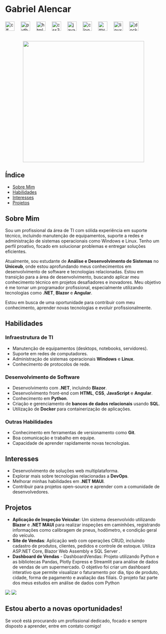 <h1>Gabriel Alencar</h1>

###

<div align="left">
  <img src="https://cdn.jsdelivr.net/gh/devicons/devicon/icons/csharp/csharp-original.svg" height="30" alt="c# logo" />
  <img width="12" />
  <img src="https://cdn.jsdelivr.net/gh/devicons/devicon/icons/python/python-original.svg" height="30" alt="python logo" />
  <img width="12" />
  <img src="https://cdn.jsdelivr.net/gh/devicons/devicon/icons/html5/html5-original.svg" height="30" alt="html5 logo" />
  <img width="12" />
  <img src="https://cdn.jsdelivr.net/gh/devicons/devicon/icons/css3/css3-original.svg" height="30" alt="css3 logo" />
  <img width="12" />
  <img src="https://cdn.jsdelivr.net/gh/devicons/devicon/icons/javascript/javascript-original.svg" height="30" alt="javascript logo" />
  <img width="12" />
  <img src="https://cdn.jsdelivr.net/gh/devicons/devicon/icons/c/c-original.svg" height="30" alt="c logo" />
  <img width="12" />
  <img src="https://cdn.jsdelivr.net/gh/devicons/devicon/icons/mysql/mysql-original.svg" height="30" alt="mysql logo" />
  <img width="12" />
  <img src="https://cdn.jsdelivr.net/gh/devicons/devicon/icons/linux/linux-original.svg" height="30" alt="linux logo" />
  <img width="12" />
  <img src="https://cdn.jsdelivr.net/gh/devicons/devicon/icons/docker/docker-original.svg" height="30" alt="docker logo" />
</div>


##

<div align="center">
  <img height="390" src="https://i.gifer.com/758a.gif"  />
</div>

## Índice
- [Sobre Mim](#sobre-mim)
- [Habilidades](#habilidades)
- [Interesses](#interesses)
- [Projetos](#projetos)

## Sobre Mim
Sou um profissional da área de TI com sólida experiência em suporte técnico, incluindo manutenção de equipamentos, suporte a redes e administração de sistemas operacionais como Windows e Linux. Tenho um perfil proativo, focado em solucionar problemas e entregar soluções eficientes.

Atualmente, sou estudante de **Análise e Desenvolvimento de Sistemas** no **Uniceub**, onde estou aprofundando meus conhecimentos em desenvolvimento de software e tecnologias relacionadas. Estou em transição para a área de desenvolvimento, buscando aplicar meu conhecimento técnico em projetos desafiadores e inovadores. Meu objetivo é me tornar um programador profissional, especialmente utilizando tecnologias como **.NET**, **Blazor** e **Angular**.

Estou em busca de uma oportunidade para contribuir com meu conhecimento, aprender novas tecnologias e evoluir profissionalmente.

## Habilidades

### **Infraestrutura de TI**
- Manutenção de equipamentos (desktops, notebooks, servidores).
- Suporte em redes de computadores.
- Administração de sistemas operacionais **Windows** e **Linux**.
- Conhecimento de protocolos de rede.

### **Desenvolvimento de Software**
- Desenvolvimento com **.NET**, incluindo **Blazor**.
- Desenvolvimento front-end com **HTML**, **CSS**, **JavaScript** e **Angular**.
- Conhecimento em **Python**.
- Criação e gerenciamento de **bancos de dados relacionais** usando **SQL**.
- Utilização de **Docker** para containerização de aplicações.

### **Outras Habilidades**
- Conhecimento em ferramentas de versionamento como **Git**.
- Boa comunicação e trabalho em equipe.
- Capacidade de aprender rapidamente novas tecnologias.

## Interesses
- Desenvolvimento de soluções web multiplataforma.
- Explorar mais sobre tecnologias relacionadas a **DevOps**.
- Melhorar minhas habilidades em **.NET MAUI**.
- Contribuir para projetos open-source e aprender com a comunidade de desenvolvedores.

## Projetos
- **Aplicação de Inspeção Veicular**: Um sistema desenvolvido utilizando **Blazor** e **.NET MAUI** para realizar inspeções em caminhões, registrando informações como calibragem de pneus, hodômetro, e condição geral do veículo.
- **Site de Vendas**: Aplicação web com operações CRUD, incluindo cadastro de produtos, clientes, pedidos e controle de estoque. Utiliza ASP.NET Core, Blazor Web Assembly e SQL Server .
- **Dashboard de Vendas** - DashboardVendas: Projeto utilizando Python e as bibliotecas Pandas, Plotly Express e Streamlit para análise de dados de vendas de um supermercado. O objetivo foi criar um dashboard interativo que permite visualizar o faturamento por dia, tipo de produto, cidade, forma de pagamento e avaliação das filiais. O projeto faz parte dos meus estudos em análise de dados com Python


<div> 
  <a href = "mailto:gabrielalencardearaujo04@gmail.com"><img src="https://img.shields.io/badge/-Gmail-%23333?style=for-the-badge&logo=gmail&logoColor=white" target="_blank"></a>
  <a href="https://www.linkedin.com/in/gabriel-alencar-a04a12267/" target="_blank"><img src="https://img.shields.io/badge/-LinkedIn-%230077B5?style=for-the-badge&logo=linkedin&logoColor=white" target="_blank"></a> 
</div>

## Estou aberto a novas oportunidades!
Se você está procurando um profissional dedicado, focado e sempre disposto a aprender, entre em contato comigo!





